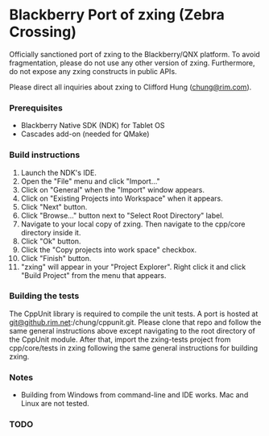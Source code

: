 # Blackberry Port of zxing (Zebra Crossing) 
 
Officially sanctioned port of zxing to the Blackberry/QNX platform. To avoid fragmentation, please do not use any other version of zxing.  Furthermore, do not expose any zxing constructs in public APIs.

Please direct all inquiries about zxing to Clifford Hung (chung@rim.com).

### Prerequisites

- Blackberry Native SDK (NDK) for Tablet OS
- Cascades add-on (needed for QMake)

### Build instructions

1. Launch the NDK's IDE.
2. Open the "File" menu and click "Import..."
3. Click on "General" when the "Import" window appears.
4. Click on "Existing Projects into Workspace" when it appears.
5. Click "Next" button.
6. Click "Browse..." button next to "Select Root Directory" label.
7. Navigate to your local copy of zxing.  Then navigate to the cpp/core directory inside it.
8. Click "Ok" button.
9. Click the "Copy projects into work space" checkbox.
10. Click "Finish" button.
11. "zxing" will appear in your "Project Explorer".  Right click it and click "Build Project" from the menu that appears. 

### Building the tests 

The CppUnit library is required to compile the unit tests. A port is hosted at git@github.rim.net:/chung/cppunit.git.  Please clone that repo and follow the same general instructions above except navigating to the root directory of the CppUnit module.  After that, import the zxing-tests project from cpp/core/tests in zxing following the same general instructions for building zxing.

### Notes

- Building from Windows from command-line and IDE works. Mac and Linux are not tested.

### TODO

